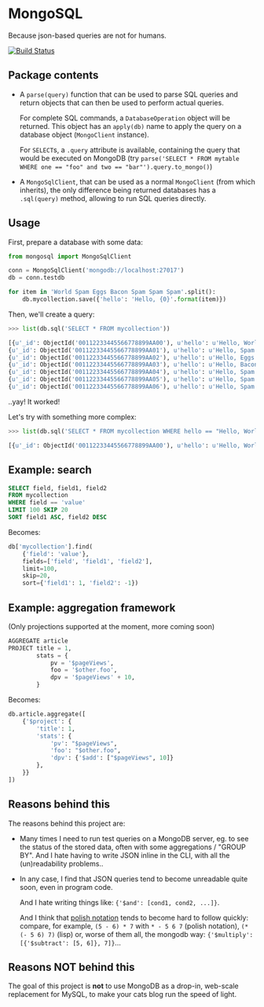 # MongoSQL

Because json-based queries are not for humans.


[![Build Status](https://travis-ci.org/rshk/MongoSQL.png)](https://travis-ci.org/rshk/MongoSQL)


## Package contents

* A ``parse(query)`` function that can be used to parse SQL queries
  and return objects that can then be used to perform actual queries.

  For complete SQL commands, a ``DatabaseOperation`` object will be returned.
  This object has an ``apply(db)`` name to apply the query on a database object
  (``MongoClient`` instance).

  For ``SELECT``s, a ``.query`` attribute is available, containing the query
  that would be executed on MongoDB (try
  ``parse('SELECT * FROM mytable WHERE one == "foo" and two == "bar"').query.to_mongo()``)

* A ``MongoSqlClient``, that can be used as a normal ``MongoClient`` (from which
  inherits), the only difference being returned databases has a ``.sql(query)`` method,
  allowing to run SQL queries directly.


## Usage

First, prepare a database with some data:

```python
from mongosql import MongoSqlClient

conn = MongoSqlClient('mongodb://localhost:27017')
db = conn.testdb

for item in 'World Spam Eggs Bacon Spam Spam Spam'.split():
	db.mycollection.save({'hello': 'Hello, {0}'.format(item)})
```

Then, we'll create a query:

```python
>>> list(db.sql('SELECT * FROM mycollection'))

[{u'_id': ObjectId('00112233445566778899AA00'), u'hello': u'Hello, World'},
{u'_id': ObjectId('00112233445566778899AA01'), u'hello': u'Hello, Spam'},
{u'_id': ObjectId('00112233445566778899AA02'), u'hello': u'Hello, Eggs'},
{u'_id': ObjectId('00112233445566778899AA03'), u'hello': u'Hello, Bacon'},
{u'_id': ObjectId('00112233445566778899AA04'), u'hello': u'Hello, Spam'},
{u'_id': ObjectId('00112233445566778899AA05'), u'hello': u'Hello, Spam'},
{u'_id': ObjectId('00112233445566778899AA06'), u'hello': u'Hello, Spam'}]
```

..yay! It worked!

Let's try with something more complex:

```python
>>> list(db.sql('SELECT * FROM mycollection WHERE hello == "Hello, World"'))

[{u'_id': ObjectId('00112233445566778899AA00'), u'hello': u'Hello, World'}]
```


## Example: search

```sql
SELECT field, field1, field2
FROM mycollection
WHERE field == 'value'
LIMIT 100 SKIP 20
SORT field1 ASC, field2 DESC
```

Becomes:

```python
db['mycollection'].find(
	{'field': 'value'},
	fields=['field', 'field1', 'field2'],
	limit=100,
	skip=20,
	sort={'field1': 1, 'field2': -1})
```


## Example: aggregation framework

(Only projections supported at the moment, more coming soon)

```sql
AGGREGATE article
PROJECT title = 1,
        stats = {
            pv = '$pageViews',
            foo = '$other.foo',
            dpv = '$pageViews' + 10,
        }
```

Becomes:

```python
db.article.aggregate([
    {'$project': {
        'title': 1,
        'stats': {
            'pv': "$pageViews",
            'foo': "$other.foo",
            'dpv': {'$add': ["$pageViews", 10]}
        },
    }}
])
```


## Reasons behind this

The reasons behind this project are:

* Many times I need to run test queries on a MongoDB server, eg. to see
  the status of the stored data, often with some aggregations / "GROUP BY".
  And I hate having to write JSON inline in the CLI, with all the
  (un)readability problems..

* In any case, I find that JSON queries tend to become unreadable quite soon,
  even in program code.

  And I hate writing things like: ``{'$and': [cond1, cond2, ...]}``.

  And I think that [polish notation] tends to become
  hard to follow quickly: compare, for example, ``(5 - 6) * 7``
  with ``* - 5 6 7`` (polish notation), ``(* (- 5 6) 7)`` (lisp)
  or, worse of them all, the mongodb way:
  ``{'$multiply': [{'$subtract': [5, 6]}, 7]}``...

[polish notation]: http://en.wikipedia.org/wiki/Polish_notation


## Reasons NOT behind this

The goal of this project is **not** to use MongoDB as a drop-in, web-scale
replacement for MySQL, to make your cats blog run the speed of light.
